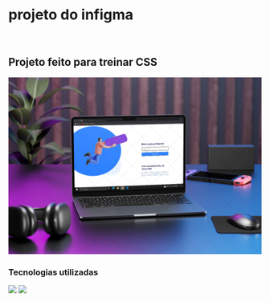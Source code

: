 <h1> projeto do infigma</h1>
<br>
<h2>Projeto feito para treinar CSS</h2>
<img src="https://github.com/Gustavomacedo92/projeto-treinamento-1/blob/master/img/8cf401f7df6.png?raw=true">
<h3>Tecnologias utilizadas</h3>
<img src="https://img.shields.io/badge/HTML-239120?style=for-the-badge&logo=html5&logoColor=white">

<img src="https://img.shields.io/badge/CSS-239120?&style=for-the-badge&logo=css3&logoColor=white">
